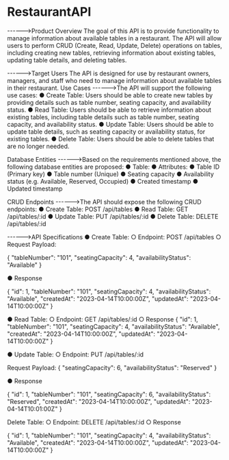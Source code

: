 # RestaurantAPI 

------>Product Overview
The goal of this API is to provide functionality to manage information about
available tables in a restaurant. The API will allow users to perform CRUD (Create,
Read, Update, Delete) operations on tables, including creating new tables,
retrieving information about existing tables, updating table details, and deleting
tables.

------>Target Users
The API is designed for use by restaurant owners, managers, and staff who need
to manage information about available tables in their restaurant.
Use Cases
------>The API will support the following use cases:
● Create Table: Users should be able to create new tables by providing details such as table number, seating capacity, and availability status.
● Read Table: Users should be able to retrieve information about existing tables,
including table details such as table number, seating capacity, and availability status.
● Update Table: Users should be able to update table details, such as seating capacity or availability status, for existing tables.
● Delete Table: Users should be able to delete tables that are no longer needed.

Database Entities
------>Based on the requirements mentioned above, the following database entities are proposed:
● Table:
● Attributes:
● Table ID (Primary key)
● Table number (Unique)
● Seating capacity
● Availability status (e.g. Available, Reserved, Occupied)
● Created timestamp
● Updated timestamp

CRUD Endpoints
------>The API should expose the following CRUD endpoints:
● Create Table: POST /api/tables
● Read Table: GET /api/tables/:id
● Update Table: PUT /api/tables/:id
● Delete Table: DELETE /api/tables/:id

------>API Specifications
● Create Table:
	○ Endpoint: POST /api/tables
	○ Request Payload:

{
"tableNumber": "101",
"seatingCapacity": 4,
"availabilityStatus": "Available"
}

● Response

{
"id": 1,
"tableNumber": "101",
"seatingCapacity": 4,
"availabilityStatus": "Available",
"createdAt": "2023-04-14T10:00:00Z",
"updatedAt": "2023-04-14T10:00:00Z"
}

● Read Table:
	○ Endpoint: GET /api/tables/:id
	○ Response
{
"id": 1,
"tableNumber": "101",
"seatingCapacity": 4,
"availabilityStatus": "Available",
"createdAt": "2023-04-14T10:00:00Z",
"updatedAt": "2023-04-14T10:00:00Z"
}

●  Update Table:
	○ Endpoint: PUT /api/tables/:id

Request Payload:
{
"seatingCapacity": 6,
"availabilityStatus": "Reserved"
}

● Response

{
"id": 1,
"tableNumber": "101",
"seatingCapacity": 6,
"availabilityStatus": "Reserved",
"createdAt": "2023-04-14T10:00:00Z",
"updatedAt": "2023-04-14T10:01:00Z"
}

Delete Table:
	○ Endpoint: DELETE /api/tables/:id
	○ Response

{
"id": 1,
"tableNumber": "101",
"seatingCapacity": 4,
"availabilityStatus": "Available",
"createdAt": "2023-04-14T10:00:00Z",
"updatedAt": "2023-04-14T10:00:00Z"
}
